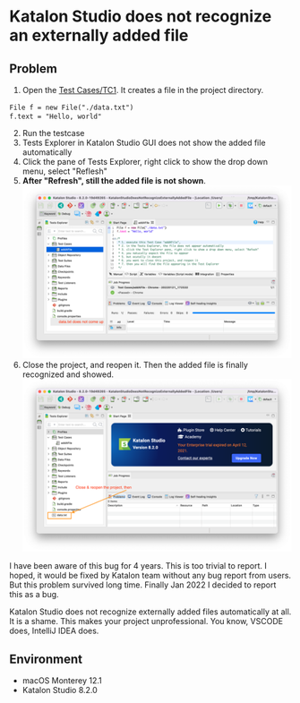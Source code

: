 # Katalon Studio does not recognize an externally added file

## Problem

1. Open the [Test Cases/TC1](Scripts/addAFile/Script1642752757717.groovy). It creates a file in the project directory.
```
File f = new File("./data.txt")
f.text = "Hello, world"
```
2. Run the testcase
3. Tests Explorer in Katalon Studio GUI does not show the added file automatically
4. Click the pane of Tests Explorer, right click to show the drop down menu, select "Reflesh"
5. **After "Refresh", still the added file is not shown**.
![Reflesh](docs/images/Refresh_does_not_show_the_file.png)
6. Close the project, and reopen it. Then the added file is finally recognized and showed.
![CloseAndReopen](docs/images/Close_and_reopen_the_project_showed_the_file.png)

I have been aware of this bug for 4 years. This is too trivial to report. I hoped, it would be fixed by Katalon team without any bug report from users. But this problem survived long time. Finally Jan 2022 I decided to report this as a bug. 

Katalon Studio does not recognize externally added files automatically at all. It is a shame. This makes your project unprofessional. You know, VSCODE does, IntelliJ IDEA does.

## Environment

- macOS Monterey 12.1
- Katalon Studio 8.2.0